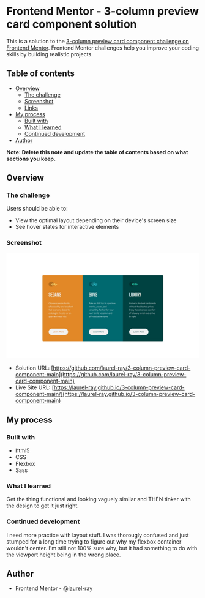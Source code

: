 # Frontend Mentor - 3-column preview card component solution

This is a solution to the [3-column preview card component challenge on Frontend Mentor](https://www.frontendmentor.io/challenges/3column-preview-card-component-pH92eAR2-). Frontend Mentor challenges help you improve your coding skills by building realistic projects. 

## Table of contents

- [Overview](#overview)
  - [The challenge](#the-challenge)
  - [Screenshot](#screenshot)
  - [Links](#links)
- [My process](#my-process)
  - [Built with](#built-with)
  - [What I learned](#what-i-learned)
  - [Continued development](#continued-development)
- [Author](#author)


**Note: Delete this note and update the table of contents based on what sections you keep.**

## Overview

### The challenge

Users should be able to:

- View the optimal layout depending on their device's screen size
- See hover states for interactive elements

### Screenshot

![](./desktop-solution-screenshot.jpg)



- Solution URL: [https://github.com/laurel-ray/3-column-preview-card-component-main](https://github.com/laurel-ray/3-column-preview-card-component-main)
- Live Site URL: [https://laurel-ray.github.io/3-column-preview-card-component-main/](https://laurel-ray.github.io/3-column-preview-card-component-main)

## My process

### Built with

- html5
- CSS 
- Flexbox
- Sass

### What I learned

Get the thing functional and looking vaguely similar and THEN tinker with the design to get it just right. 

### Continued development

I need more practice with layout stuff. I was thorougly confused and just stumped for a long time trying to figure out why my flexbox container wouldn't center. I'm still not 100% sure why, but it had something to do with the viewport height being in the wrong place. 


## Author

- Frontend Mentor - [@laurel-ray](https://www.frontendmentor.io/profile/laurel-ray)


